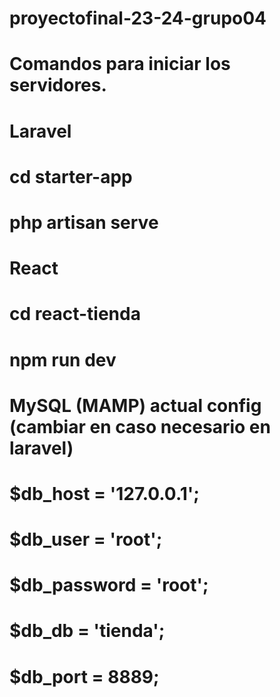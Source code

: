 # proyectofinal-23-24-grupo04
# Comandos para iniciar los servidores.
# Laravel
# cd starter-app
# php artisan serve

# React
# cd react-tienda
# npm run dev


#  MySQL (MAMP) actual config (cambiar en caso necesario en laravel)
#   $db_host = '127.0.0.1';
#   $db_user = 'root';
#   $db_password = 'root';
#   $db_db = 'tienda';
#   $db_port = 8889;